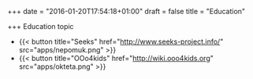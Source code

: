 +++
date = "2016-01-20T17:54:18+01:00"
draft = false
title = "Education"

+++
Education topic

  * {{< button title="Seeks" href="http://www.seeks-project.info/" src="apps/nepomuk.png" >}}
  * {{< button title="OOo4kids" href="http://wiki.ooo4kids.org" src="apps/okteta.png" >}}
